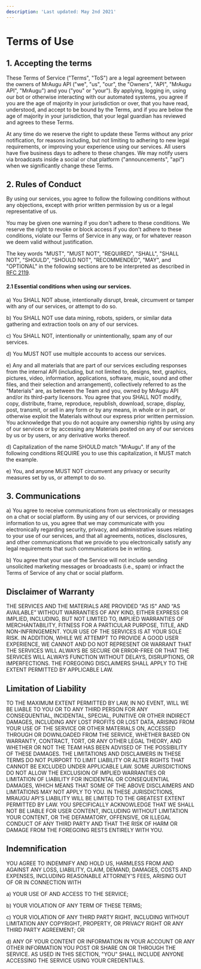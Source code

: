 ```yaml
---
description: 'Last updated: May 2nd 2021'
---
```


# Terms of Use

##  1. Accepting the terms

These Terms of Service \("Terms", "ToS"\) are a legal agreement between the owners of MrAugu API \("we", "us", "our", the "Owners", "API", "MrAugu API", "MrAugu"\) and you \("you" or "your"\). By applying, logging in, using our bot or otherwise interacting with our automated systems, you agree if you are the age of majority in your jurisdiction or over, that you have read, understood, and accept to be bound by the Terms, and if you are below the age of majority in your jurisdiction, that your legal guardian has reviewed and agrees to these Terms.

At any time do we reserve the right to update these Terms without any prior notification, for reasons including, but not limiting to adhering to new legal requirements, or improving your experience using our services. All users have five business days to adhere to these changes. We may notify users via broadcasts inside a social or chat platform \("announcements", "api"\) when we significantly change these Terms.

## 2. Rules of Conduct

By using our services, you agree to follow the following conditions without any objections, except with prior written permission by us or a legal representative of us.

You may be given one warning if you don't adhere to these conditions. We reserve the right to revoke or block access if you don't adhere to these conditions, violate our Terms of Service in any way, or for whatever reason we deem valid without justification.

 The key words "MUST", "MUST NOT", "REQUIRED", "SHALL", "SHALL NOT", "SHOULD", "SHOULD NOT", "RECOMMENDED", "MAY", and "OPTIONAL" in the following sections are to be interpreted as described in [RFC 2119](https://tools.ietf.org/html/rfc2119).  


#### 2.1 Essential conditions when using our services.

a\) You SHALL NOT abuse, intentionally disrupt, break, circumvent or tamper with any of our services, or attempt to do so.

b\) You SHALL NOT use data mining, robots, spiders, or similar data gathering and extraction tools on any of our services.

c\) You SHALL NOT, intentionally or unintentionally, spam any of our services.

d\) You MUST NOT use multiple accounts to access our services.

e\) Any and all materials that are part of our services excluding responses from the internal API \(including, but not limited to, designs, text, graphics, pictures, video, information, applications, software, music, sound and other files, and their selection and arrangement\), collectively referred to as the "Materials" are, as between the Team and you, owned by MrAugu API and/or its third-party licensors. You agree that you SHALL NOT modify, copy, distribute, frame, reproduce, republish, download, scrape, display, post, transmit, or sell in any form or by any means, in whole or in part, or otherwise exploit the Materials without our express prior written permission. You acknowledge that you do not acquire any ownership rights by using any of our services or by accessing any Materials posted on any of our services by us or by users, or any derivative works thereof.

d\) Capitalization of the name SHOULD match "MrAugu". If any of the following conditions REQUIRE you to use this capitalization, it MUST match the example.

e\) You, and anyone MUST NOT circumvent any privacy or security measures set by us, or attempt to do so.

## 3. Communications

a\) You agree to receive communications from us electronically or messages on a chat or social platform. By using any of our services, or providing information to us, you agree that we may communicate with you electronically regarding security, privacy, and administrative issues relating to your use of our services, and that all agreements, notices, disclosures, and other communications that we provide to you electronically satisfy any legal requirements that such communications be in writing.

b\) You agree that your use of the Service will not include sending unsolicited marketing messages or broadcasts \(i.e., spam\) or infract the Terms of Service of any chat or social platform.

## Disclaimer of Warranty

THE SERVICES AND THE MATERIALS ARE PROVIDED "AS IS" AND “AS AVAILABLE” WITHOUT WARRANTIES OF ANY KIND, EITHER EXPRESS OR IMPLIED, INCLUDING, BUT NOT LIMITED TO, IMPLIED WARRANTIES OF MERCHANTABILITY, FITNESS FOR A PARTICULAR PURPOSE, TITLE, AND NON-INFRINGEMENT. YOUR USE OF THE SERVICES IS AT YOUR SOLE RISK. IN ADDITION, WHILE WE ATTEMPT TO PROVIDE A GOOD USER EXPERIENCE, WE CANNOT AND DO NOT REPRESENT OR WARRANT THAT THE SERVICES WILL ALWAYS BE SECURE OR ERROR-FREE OR THAT THE SERVICES WILL ALWAYS FUNCTION WITHOUT DELAYS, DISRUPTIONS, OR IMPERFECTIONS. THE FOREGOING DISCLAIMERS SHALL APPLY TO THE EXTENT PERMITTED BY APPLICABLE LAW.

## Limitation of Liability

TO THE MAXIMUM EXTENT PERMITTED BY LAW, IN NO EVENT, WILL WE BE LIABLE TO YOU OR TO ANY THIRD PERSON FOR ANY CONSEQUENTIAL, INCIDENTAL, SPECIAL, PUNITIVE OR OTHER INDIRECT DAMAGES, INCLUDING ANY LOST PROFITS OR LOST DATA, ARISING FROM YOUR USE OF THE SERVICE OR OTHER MATERIALS ON, ACCESSED THROUGH OR DOWNLOADED FROM THE SERVICE, WHETHER BASED ON WARRANTY, CONTRACT, TORT, OR ANY OTHER LEGAL THEORY, AND WHETHER OR NOT THE TEAM HAS BEEN ADVISED OF THE POSSIBILITY OF THESE DAMAGES. THE LIMITATIONS AND DISCLAIMERS IN THESE TERMS DO NOT PURPORT TO LIMIT LIABILITY OR ALTER RIGHTS THAT CANNOT BE EXCLUDED UNDER APPLICABLE LAW. SOME JURISDICTIONS DO NOT ALLOW THE EXCLUSION OF IMPLIED WARRANTIES OR LIMITATION OF LIABILITY FOR INCIDENTAL OR CONSEQUENTIAL DAMAGES, WHICH MEANS THAT SOME OF THE ABOVE DISCLAIMERS AND LIMITATIONS MAY NOT APPLY TO YOU. IN THESE JURISDICTIONS, MRAUGU API'S LIABILITY WILL BE LIMITED TO THE GREATEST EXTENT PERMITTED BY LAW. YOU SPECIFICALLY ACKNOWLEDGE THAT WE SHALL NOT BE LIABLE FOR USER CONTENT, INCLUDING WITHOUT LIMITATION YOUR CONTENT, OR THE DEFAMATORY, OFFENSIVE, OR ILLEGAL CONDUCT OF ANY THIRD PARTY AND THAT THE RISK OF HARM OR DAMAGE FROM THE FOREGOING RESTS ENTIRELY WITH YOU.

## Indemnification

YOU AGREE TO INDEMNIFY AND HOLD US, HARMLESS FROM AND AGAINST ANY LOSS, LIABILITY, CLAIM, DEMAND, DAMAGES, COSTS AND EXPENSES, INCLUDING REASONABLE ATTORNEY'S FEES, ARISING OUT OF OR IN CONNECTION WITH

a\) YOUR USE OF AND ACCESS TO THE SERVICE;

b\) YOUR VIOLATION OF ANY TERM OF THESE TERMS;

c\) YOUR VIOLATION OF ANY THIRD PARTY RIGHT, INCLUDING WITHOUT LIMITATION ANY COPYRIGHT, PROPERTY, OR PRIVACY RIGHT OR ANY THIRD PARTY AGREEMENT; OR

d\) ANY OF YOUR CONTENT OR INFORMATION IN YOUR ACCOUNT OR ANY OTHER INFORMATION YOU POST OR SHARE ON OR THROUGH THE SERVICE. AS USED IN THIS SECTION, "YOU" SHALL INCLUDE ANYONE ACCESSING THE SERVICE USING YOUR CREDENTIALS.


